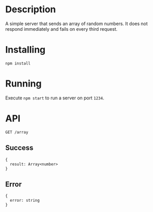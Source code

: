 # Description

A simple server that sends an array of random numbers. It does not respond immediately and fails on every third request.

# Installing

`npm install`

# Running

Execute `npm start` to run a server on port `1234`.

# API

`GET /array`

## Success

```
{
  result: Array<number>
}
```

## Error

```
{
  error: string
}
```
